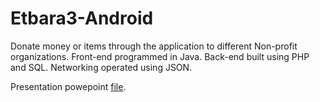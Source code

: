 ﻿# Etbara3-Android

Donate money or items through the application to different Non-profit organizations. Front-end programmed in Java. Back-end built using PHP and SQL.  Networking operated using JSON.


Presentation powepoint [file](https://github.com/karimatwa/Etbara3-Android/blob/master/Etbara3%20Pres.pptx?raw=true).
